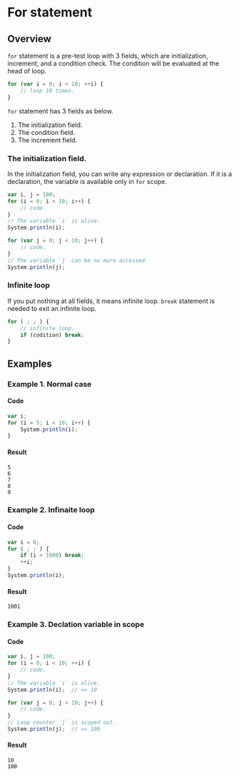
# For statement

## Overview

`for` statement is a pre-test loop with 3 fields, which are initialization, increment, and a condition check.
The condition will be evaluated at the head of loop.

```javascript
for (var i = 0; i < 10; ++i) {
    // loop 10 times.
}
```

`for` statement has 3 fields as below.

1. The initialization field.
2. The condition field.
3. The increment field.

### The initialization field.

In the initialization field, you can write any expression or declaration.
If it is a declaration, the variable is available only in `for` scope.

```javascript
var i, j = 100;
for (i = 0; i < 10; i++) {
    // code.
}
// The variable `i` is alive.
System.println(i);

for (var j = 0; j < 10; j++) {
    // code.
}
// The variable `j` can be no more accessed.
System.println(j);
```

### Infinite loop

If you put nothing at all fields, it means infinite loop.
`break` statement is needed to exit an infinite loop.

```javascript
for ( ; ; ) {
    // infinite loop.
    if (codition) break;
}
```

## Examples

### Example 1. Normal case

#### Code

```javascript
var i;
for (i = 5; i < 10; i++) {
    System.println(i);
}
```

#### Result

```
5
6
7
8
9
```

### Example 2. Infinaite loop

#### Code

```javascript
var i = 0;
for ( ; ; ) {
    if (i > 1000) break;
    ++i;
}
System.println(i);
```

#### Result

```
1001
```

### Example 3. Declation variable in scope

#### Code

```javascript
var i, j = 100;
for (i = 0; i < 10; ++i) {
    // code.
}
// The variable `i` is alive.
System.println(i);  // => 10

for (var j = 0; j < 10; j++) {
    // code.
}
// Loop counter `j` is scoped out.
System.println(j);  // => 100
```

#### Result

```
10
100
```
